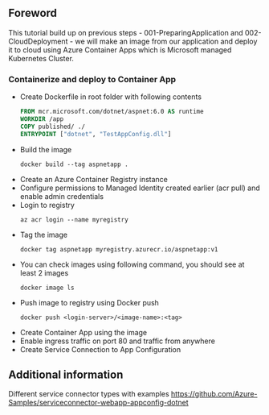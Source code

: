 ## Foreword

This tutorial build up on previous steps - 001-PreparingApplication and 002-CloudDeployment - we will make an image from our application and deploy it to cloud using Azure Container Apps which is Microsoft managed Kubernetes Cluster.

### Containerize and deploy to Container App

  - Create Dockerfile in root folder with following contents
    ```Dockerfile
    FROM mcr.microsoft.com/dotnet/aspnet:6.0 AS runtime
    WORKDIR /app
    COPY published/ ./
    ENTRYPOINT ["dotnet", "TestAppConfig.dll"]
    ```
  - Build the image
    ```
    docker build --tag aspnetapp .
    ```
  - Create an Azure Container Registry instance
  - Configure permissions to Managed Identity created earlier (acr pull) and enable admin credentials
  - Login to registry
    ```
    az acr login --name myregistry
    ```
  - Tag the image
    ```
    docker tag aspnetapp myregistry.azurecr.io/aspnetapp:v1
    ```
  - You can check images using following command, you should see at least 2 images
    ```
    docker image ls
    ```
  - Push image to registry using Docker push
    ```
    docker push <login-server>/<image-name>:<tag>
    ```
  - Create Container App using the image
  - Enable ingress traffic on port 80 and traffic from anywhere
  - Create Service Connection to App Configuration

## Additional information

Different service connector types with examples https://github.com/Azure-Samples/serviceconnector-webapp-appconfig-dotnet
